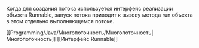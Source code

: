 Когда для создания потока используется интерфейс реализации объекта Runnable, запуск потока приводит к вызову метода run объекта в этом отдельно выполняющемся потоке.

[[Programming/Java/Многопоточность/Многопоточность|Многопоточность]] [[Интерфейс Runnable]] 